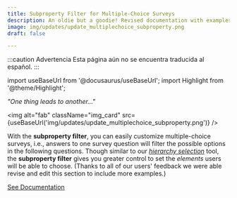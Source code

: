 ```yaml
---
title: Subproperty Filter for Multiple-Choice Surveys
description: An oldie but a goodie! Revised documentation with examples. Enhance your surveys with the multiple choice component's subproperty filter. Apply the filter between concatenating collections to create dynamic surveys.
image: img/updates/update_multiplechoice_subproperty.png
draft: false

---
```


:::caution Advertencia
Esta página aún no se encuentra traducida al español.
:::

import useBaseUrl from '@docusaurus/useBaseUrl'; 
import Highlight from '@theme/Highlight';


<div className="align-center">
<div className="card">
<div className="card__header">

<span className="hero__subtitle"><em>"One thing leads to another..."</em></span>

</div>
<div className="card__image">

<img alt="fab" className="img_card" src={useBaseUrl('img/updates/update_multiplechoice_subproperty.png')} />
<br/>

</div>
<div className="card__body">

With the **subproperty filter**, you can easily customize multiple-choice surveys, i.e., answers to one survey question will filter the possible options in the following questions. Though similar to our [_hierarchy selection_](/docs/documentation/admin/survey/components/multiple_choice#tree-selector) tool, the **subproperty filter** gives you greater control to set the _elements_ users will be able to choose. (Thanks to all of our users' feedback we were able revise and edit this section to include more examples.)

</div>
<div className="card__footer text-center align-padding-center">

<a className="button button--info button--block" href="/docs/documentation/admin/survey/components/multiple_choice#subproperty-example">See Documentation</a>
<br/>

</div>
</div>
</div>


